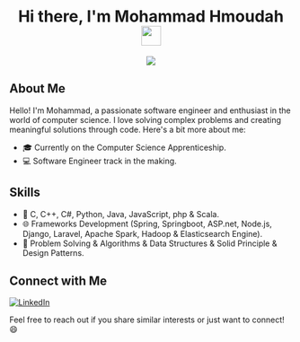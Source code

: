 <h1 align="center">Hi there, I'm Mohammad Hmoudah <img src="https://media.giphy.com/media/hvRJCLFzcasrR4ia7z/giphy.gif" width="35"></h1>

<p align="center">
  <a href="https://github.com/DenverCoder1/readme-typing-svg">
    <img src="https://readme-typing-svg.herokuapp.com?lines=Computer+Science+Apprenticeship;Software+Engineer+Track;&center=true&width=500&height=50">
  </a>
</p>

## About Me

Hello! I'm Mohammad, a passionate software engineer and enthusiast in the world of computer science. I love solving complex problems and creating meaningful solutions through code. Here's a bit more about me:

- 🎓 Currently on the Computer Science Apprenticeship.
- 💻 Software Engineer track in the making.

## Skills

- 🔧 C, C++, C#, Python, Java, JavaScript, php & Scala.
- 🌐 Frameworks Development (Spring, Springboot, ASP.net, Node.js, Django, Laravel, Apache Spark, Hadoop & Elasticsearch Engine).
- 🚀 Problem Solving & Algorithms & Data Structures & Solid Principle & Design Patterns.

## Connect with Me
[![LinkedIn](https://img.shields.io/badge/LinkedIn-MohammadHmoudah-blue)](https://www.linkedin.com/in/mhammad-hmouda)

Feel free to reach out if you share similar interests or just want to connect! 😄
